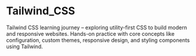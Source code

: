 # Tailwind_CSS
Tailwind CSS learning journey – exploring utility-first CSS to build modern and responsive websites. Hands-on practice with core concepts like configuration, custom themes, responsive design, and styling components using Tailwind.
